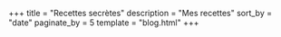 +++
title = "Recettes secrètes"
description = "Mes recettes"
sort_by = "date"
paginate_by = 5
template = "blog.html"
+++
